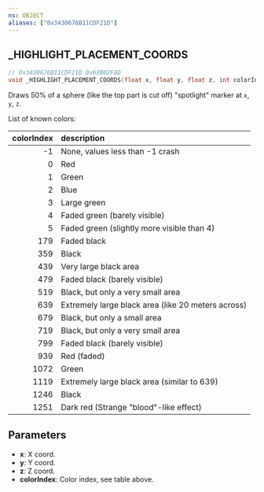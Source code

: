 ```yaml
---
ns: OBJECT
aliases: ["0x3430676B11CDF21D"]
---
```

## _HIGHLIGHT_PLACEMENT_COORDS

```c
// 0x3430676B11CDF21D 0x63B02FAD
void _HIGHLIGHT_PLACEMENT_COORDS(float x, float y, float z, int colorIndex);
```

Draws 50% of a sphere (like the top part is cut off) "spotlight" marker at `x`, `y`, `z`.

List of known colors:

|colorIndex|description|
|---------:|:----------|
|        -1|None, values less than -1 crash |
|         0|Red |
|         1|Green |
|         2|Blue |
|         3|Large green |
|         4|Faded green (barely visible) |
|         5|Faded green (slightly more visible than 4) |
|       179|Faded black |
|       359|Black |
|       439|Very large black area |
|       479|Faded black (barely visible) |
|       519|Black, but only a very small area |
|       639|Extremely large black area (like 20 meters across) |
|       679|Black, but only a small area |
|       719|Black, but only a very small area |
|       799|Faded black (barely visible) |
|       939|Red (faded) |
|      1072|Green |
|      1119|Extremely large black area (similar to 639) |
|      1246|Black |
|      1251|Dark red (Strange "blood"-like effect) |



## Parameters
* **x**: X coord.
* **y**: Y coord.
* **z**: Z coord.
* **colorIndex**: Color index, see table above. 


